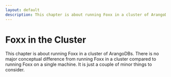 ```yaml
---
layout: default
description: This chapter is about running Foxx in a cluster of ArangoDBs
---
```

Foxx in the Cluster
===================

This chapter is about running Foxx in a cluster of ArangoDBs.
There is no major conceptual difference from running Foxx in a cluster compared to running Foxx on a single machine.
It is just a couple of minor things to consider.
